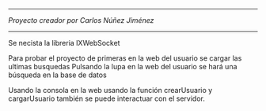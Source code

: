 *******************************************
*Proyecto creador por Carlos Núñez Jiménez*
*******************************************

Se necista la libreria IXWebSocket

Para probar el proyecto de primeras en la web del usuario se cargar las ultimas busquedas
Pulsando la lupa en la web del usuario se hará una búsqueda en la base de datos

Usando la consola en la web usando la función crearUsuario y cargarUsuario también se puede interactuar con el servidor.
